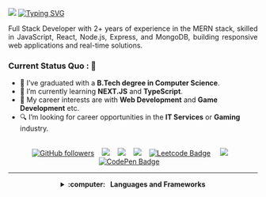 
<img src="https://media.licdn.com/dms/image/v2/D5616AQH2bW12CILZnw/profile-displaybackgroundimage-shrink_350_1400/profile-displaybackgroundimage-shrink_350_1400/0/1724589836316?e=1755734400&v=beta&t=Dovb9kMpY2hlVJE2hov1dcFdZI-JSDaLZCdcnCkfX1Y"></img>
<a href="https://git.io/typing-svg"><img src="https://readme-typing-svg.herokuapp.com?font=Fira+Code&weight=500&pause=1000&vCenter=true&width=700&lines=MERN+Stack+Developer+with+2++Years+Experience.;Turning+visions+into+digital+realities.;Building+end-to-end+solutions%2C+from+UI%2FUX+to+databases." alt="Typing SVG" /></a>
<p align="justify">Full Stack Developer with 2+ years of experience in the MERN stack, skilled in JavaScript, React, Node.js, Express, and MongoDB, building responsive web applications and real-time solutions.</p>

### Current Status Quo : 📡

- 💼 I’ve graduated with a <strong>B.Tech degree in Computer Science</strong>.
- 🌱 I’m currently learning <strong>NEXT.JS</strong> and <strong>TypeScript</strong>.
- 🤔 My career interests are with <strong>Web Development</strong> and <strong>Game Development</strong> etc.
- 🔍 I’m looking for career opportunities in the <strong>IT Services</strong> or <strong>Gaming</strong> industry.

<br/>

<div align="center">
  <a href="https://github.com/sanketjaswal"><img alt="GitHub followers" src="https://img.shields.io/github/followers/sanketjaswal?style=for-the-badge&logo=github"></a>&nbsp;&nbsp;&nbsp;
  <a href="mailto:sanketjaswal772@gmail.com?subject=Olá%20Bruno%20Tacca"><img src="https://img.shields.io/badge/gmail-%23D14836.svg?&style=for-the-badge&logo=gmail&logoColor=white" /></a>&nbsp;&nbsp;&nbsp;
  <a href="https://www.facebook.com/JaswalSan"><img src="https://img.shields.io/badge/facebook-%233B5998.svg?&style=for-the-badge&logo=facebook&logoColor=white" /></a>&nbsp;&nbsp;&nbsp;
  <a href="https://www.instagram.com/sanketjaswal_"><img src="https://img.shields.io/badge/instagram-%23dc2743.svg?&style=for-the-badge&logo=instagram&logoColor=white" /></a>&nbsp;&nbsp;&nbsp;
  <a href="https://leetcode.com/u/sanketjaswal/"><img src="https://img.shields.io/badge/-leetcode-grey?style=for-the-badge&logo=Leetcode" alt="Leetcode Badge" /></a> &nbsp;&nbsp;&nbsp;
  <a href="https://www.linkedin.com/in/sanket-jaswal"><img src="https://img.shields.io/badge/linkedin-%230077B5.svg?&style=for-the-badge&logo=linkedin&logoColor=white" /></a>&nbsp;&nbsp;&nbsp;
  <a href="https://codepen.io/sanketjaswal"><img src="https://img.shields.io/badge/-codepen-black?style=for-the-badge&logo=Codepen&logoColor=white" alt="CodePen Badge" /></a> &nbsp;&nbsp;&nbsp;
  
<!--[![Facebook Badge](https://img.shields.io/badge/-sriharikapu-blue?style=for-the-badge-square&logo=Facebook&logoColor=white&link=https://www.facebook.com/officialsriharikapu)](https://www.facebook.com/officialsriharikapu)-->
<!--[![Telegram Badge](https://img.shields.io/badge/-sriharikapu-grey?style=for-the-badge-square&logo=Telegram&logoColor=white&link=https://telegram.org/@sriharikapu)](https://telegram.org/@sriharikapu)-->
</div>

<hr/>

<details align="center">
  <summary><b>:computer: &nbsp; Languages and Frameworks</b></summary>
  <br/>

<div align="justify">

📊 **FRONTEND**

&nbsp;&nbsp; ![HTML5](https://img.shields.io/badge/HTML5-E34F26.svg?&style=for-the-badge&logo=html5&logoColor=white)&nbsp;
![CSS3](https://img.shields.io/badge/CSS3-%231572B6.svg?&style=for-the-badge&logo=css3&logoColor=white)&nbsp;
![JavaScript](https://img.shields.io/badge/JAVASCRIPT-323330.svg?&style=for-the-badge&logo=javascript&logoColor=%23F7DF1E)&nbsp;
![React](https://img.shields.io/badge/REACT-60d2f5.svg?&Color=white&style=for-the-badge&logo=react&logoColor=black)&nbsp;
![Bootstrap](https://img.shields.io/badge/BOOTSTRAP-7610f0.svg?&Color=white&style=for-the-badge&logo=bootstrap&logoColor=white)&nbsp;
![Tailwindcss](https://img.shields.io/badge/TAILWIND-38bdf8.svg?&style=for-the-badge&logo=tailwindcss&logoColor=white)&nbsp;
![TypeScript](https://img.shields.io/badge/TYPESCRIPT-%23007ACC.svg?&style=for-the-badge&logo=typescript&logoColor=white)&nbsp;
![Styled-Components](https://img.shields.io/badge/STYLED_COMPONENTS-bf4f74.svg?&Color=white&style=for-the-badge&logo=styled-components&logoColor=white)&nbsp;

</> **BACKEND**

&nbsp;&nbsp;&nbsp;&nbsp; ![Node](https://img.shields.io/badge/NODE-88bf00.svg?&Color=white&style=for-the-badge&logo=node.js&logoColor=white)&nbsp;
![Express](https://img.shields.io/badge/EXPRESS-383838.svg?&Color=white&style=for-the-badge&logo=express&logoColor=white)&nbsp;
![EJS](https://img.shields.io/badge/EJS-8f3d3d.svg?&Color=white&style=for-the-badge&logo=ejs&logoColor=white)&nbsp;
![JWT](https://img.shields.io/badge/JWT-d63aff.svg?&Color=white&style=for-the-badge&logo=jwt)&nbsp;
![VITE](https://img.shields.io/badge/VITE-02569B.svg?&style=for-the-badge&logo=vite&logoColor=white)&nbsp;
![SocketIO](https://img.shields.io/badge/SOCKET.IO-020202.svg?&Color=white&style=for-the-badge&logo=socket.io&logoColor=white)&nbsp;
![REST API](https://img.shields.io/badge/REST-02569B.svg?&style=for-the-badge&logo=rest&logoColor=white)&nbsp;

💾 **DATABASE**

&nbsp;&nbsp;&nbsp;&nbsp; ![Postgres](https://img.shields.io/badge/POSTGRES-%23316192.svg?&style=for-the-badge&logo=postgresql&logoColor=white)&nbsp;
![MongoDB](https://img.shields.io/badge/MONGODB-47a248.svg?style=for-the-badge&logo=mongodb&logoColor=white)&nbsp;
![MySQL](https://img.shields.io/badge/MYSQL-4479A1.svg?&style=for-the-badge&logo=mariadb&logoColor=white)&nbsp;

🗃️ **VERSION CONTROL**

&nbsp;&nbsp;&nbsp;&nbsp; ![GitHub](https://img.shields.io/badge/GITHUB-%23121011.svg?&style=for-the-badge&logo=github&logoColor=white)&nbsp;
![Git](https://img.shields.io/badge/GIT-%23F05033.svg?&style=for-the-badge&logo=git&logoColor=white)&nbsp;

👩🏻‍💻 **TECHNOLOGY**

&nbsp;&nbsp;&nbsp;&nbsp; ![LINUX](https://img.shields.io/badge/LINUX-FCC624?style=for-the-badge&logo=linux&logoColor=black)&nbsp;
![VSCode](https://img.shields.io/badge/VSCODE-007ACC.svg?&style=for-the-badge&logo=visual-studio-code)&nbsp;
![POSTMAN](https://img.shields.io/badge/postman-F66837.svg?&style=for-the-badge&logo=postman&logoColor=white)&nbsp;


</div>

</details>
